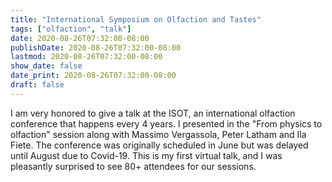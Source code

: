 ```yaml
---
title: "International Symposium on Olfaction and Tastes"
tags: ["olfaction", "talk"]
date: 2020-08-26T07:32:00-08:00
publishDate: 2020-08-26T07:32:00-08:00
lastmod: 2020-08-26T07:32:00-08:00
show_date: false
date_print: 2020-08-26T07:32:00-08:00
draft: false
---
```

I am very honored to give a talk at the ISOT, an international olfaction conference that happens every 4 years. I presented in the "From physics to olfaction" session along with Massimo Vergassola, Peter Latham and Ila Fiete. The conference was originally scheduled in June but was delayed until August due to Covid-19. This is my first virtual talk, and I was pleasantly surprised to see 80+ attendees for our sessions.
